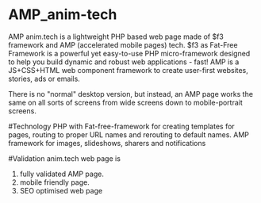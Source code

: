 # AMP_anim-tech
AMP anim.tech is a lightweight PHP based web page made of $f3 framework and AMP (accelerated mobile pages) tech. $f3 as Fat-Free Framework is a powerful yet easy-to-use PHP micro-framework designed to help you build dynamic and robust web applications - fast! AMP is a JS+CSS+HTML web component framework to create user-first websites, stories, ads or emails.

There is no "normal" desktop version, but instead, an AMP page works the same on all sorts of screens from wide screens down to mobile-portrait screens.

#Technology
PHP with Fat-free-framework for creating templates for pages, routing to proper URL names and rerouting to default names. 
AMP framework for images, slideshows, sharers and notifications 

#Validation
anim.tech web page is 
1. fully validated AMP page.
2. mobile friendly page.
3. SEO optimised web page
